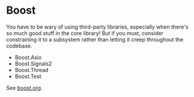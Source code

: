 # Boost
You have to be wary of using third-party libraries, especially when there's so
much good stuff in the core library! But if you must, consider constraining it
to a subsystem rather than letting it creep throughout the codebase.

- Boost.Asio
- Boost.Signals2
- Boost.Thread
- Boost.Test

See [boost.org](https://www.boost.org/).

